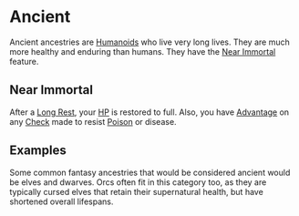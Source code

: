 # Ancient

Ancient ancestries are [Humanoids](../../../Resources%20for%20GMs/Creatures/Creature%20Types/Humanoid.md) who live very long lives. They are much more healthy and enduring than humans. They have the [Near Immortal](Ancient.md#Near%20Immortal) feature.

## Near Immortal

After a [Long Rest](../../../Game%20Procedures/Core%20Procedures/Resting.md#Long%20Rest), your [HP](../../Derived%20Statistics/Health%20Points.md) is restored to full. Also, you have [Advantage](../../../Game%20Procedures/Die%20Rolling%20Mechanics/Advantage.md) on any [Check](../../../Game%20Procedures/Core%20Procedures/Check.md) made to resist [Poison](../../../Game%20Procedures/Conditions/Poisoned.md) or disease.

## Examples

Some common fantasy ancestries that would be considered ancient would be elves and dwarves. Orcs often fit in this category too, as they are typically cursed elves that retain their supernatural health, but have shortened overall lifespans.
